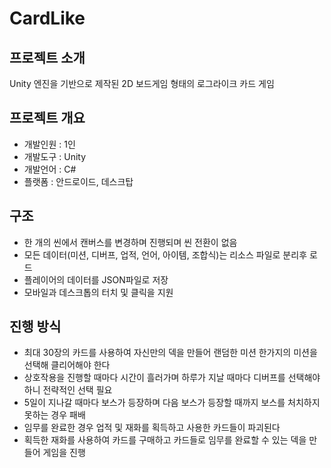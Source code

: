 # CardLike
 
## 프로젝트 소개
Unity 엔진을 기반으로 제작된 2D 보드게임 형태의 로그라이크 카드 게임

## 프로젝트 개요
- 개발인원 : 1인
- 개발도구 : Unity
- 개발언어 : C#
- 플랫폼 : 안드로이드, 데스크탑

## 구조
- 한 개의 씬에서 캔버스를 변경하며 진행되며 씬 전환이 없음
- 모든 데이터(미션, 디버프, 업적, 언어, 아이템, 조합식)는 리소스 파일로 분리후 로드
- 플레이어의 데이터를 JSON파일로 저장
- 모바일과 데스크톱의 터치 및 클릭을 지원

## 진행 방식
- 최대 30장의 카드를 사용하여 자신만의 덱을 만들어 랜덤한 미션 한가지의 미션을 선택해 클리어해야 한다
- 상호작용을 진행할 때마다 시간이 흘러가며 하루가 지날 때마다 디버프를 선택해야 하니 전략적인 선택 필요
- 5일이 지나갈 때마다 보스가 등장하며 다음 보스가 등장할 때까지 보스를 처치하지 못하는 경우 패배
- 임무를 완료한 경우 업적 및 재화를 획득하고 사용한 카드들이 파괴된다
- 획득한 재화를 사용하여 카드를 구매하고 카드들로 임무를 완료할 수 있는 덱을 만들어 게임을 진행
